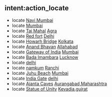 ## intent:action_locate
- locate [Navi Mumbai](city)
- locate [Mumbai](city)
- locate [Taj Mahal](locality) [Agra](city)
- locate [Red fort](locality) [Delhi](city)
- locate [Howarh Bridge](locality) [Kolkata](city)
- locate [Anand Bhavan](locality) [Allahabad](city)
- locate [Gateway of India](locality) [Mumbai](city)
- locate [Bada Imambara](locality) [Lucknow](city)
- locate [delhi](city)
- locate [namkum](locality) [Ranchi](city)
- locate [Juhu Beach](locality) [Mumbai](city)
- locate [India Gate](locality) [delhi](city)
- locate [Ajanta Caves](locality) [Aurangabad,Maharashtra](city)
- locate [Statue of Unity](locality) [Kevadia,gujrat](city)
